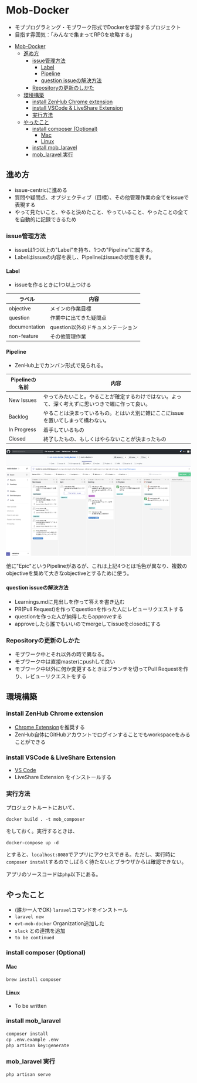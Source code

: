 # Mob-Docker

* モブプログラミング・モブワーク形式でDockerを学習するプロジェクト
* 目指す雰囲気：「みんなで集まってRPGを攻略する」

- [Mob-Docker](#mob-docker)
  - [進め方](#%e9%80%b2%e3%82%81%e6%96%b9)
    - [issue管理方法](#issue%e7%ae%a1%e7%90%86%e6%96%b9%e6%b3%95)
      - [Label](#label)
      - [Pipeline](#pipeline)
      - [question issueの解決方法](#question-issue%e3%81%ae%e8%a7%a3%e6%b1%ba%e6%96%b9%e6%b3%95)
    - [Repositoryの更新のしかた](#repository%e3%81%ae%e6%9b%b4%e6%96%b0%e3%81%ae%e3%81%97%e3%81%8b%e3%81%9f)
  - [環境構築](#%e7%92%b0%e5%a2%83%e6%a7%8b%e7%af%89)
    - [install ZenHub Chrome extension](#install-zenhub-chrome-extension)
    - [install VSCode & LiveShare Extension](#install-vscode--liveshare-extension)
    - [実行方法](#%e5%ae%9f%e8%a1%8c%e6%96%b9%e6%b3%95)
  - [やったこと](#%e3%82%84%e3%81%a3%e3%81%9f%e3%81%93%e3%81%a8)
    - [install composer (Optional)](#install-composer-optional)
      - [Mac](#mac)
      - [Linux](#linux)
    - [install mob_laravel](#install-moblaravel)
    - [mob_laravel 実行](#moblaravel-%e5%ae%9f%e8%a1%8c)

## 進め方

* issue-centricに進める
* 質問や疑問点、オブジェクティブ（目標）、その他管理作業の全てをissueで表現する
* やって見たいこと、やると決めたこと、やっていること、やったことの全てを自動的に記録できるため

### issue管理方法

* issueは1つ以上の"Label"を持ち、1つの"Pipeline"に属する。
* Labelはissueの内容を表し、Pipelineはissueの状態を表す。

#### Label

* issueを作るときに1つ以上つける

| ラベル        | 内容                               |
| ------------- | ---------------------------------- |
| objective     | メインの作業目標                   |
| question      | 作業中に出てきた疑問点             |
| documentation | question以外のドキュメンテーション |
| non-feature   | その他管理作業                     |

#### Pipeline

* ZenHub上でカンバン形式で見られる。

| Pipelineの名前 | 内容                                                                                             |
| -------------- | ------------------------------------------------------------------------------------------------ |
| New Issues     | やってみたいこと。やることが確定するわけではない。よって、深く考えずに思いつきで雑に作って良い。 |
| Backlog        | やることは決まっているもの。とはいえ別に雑にここにissueを置いてしまって構わない。                |
| In Progress    | 着手しているもの                                                                                 |
| Closed         | 終了したもの、もしくはやらないことが決まったもの                                                 |

![ZenHub Pipeline](./zenhub_pipeline.png)

他に"Epic"というPipelineがあるが、これは上記4つとは毛色が異なり、複数のobjectiveを集めて大きなobjectiveとするために使う。

#### question issueの解決方法

* Learnings.mdに見出しを作って答えを書き込む
* PR(Pull Request)を作ってquestionを作った人にレビューリクエストする
* questionを作った人が納得したらapproveする
* approveしたら誰でもいいのでmergeしてissueをclosedにする

### Repositoryの更新のしかた

* モブワーク中とそれ以外の時で異なる。
* モブワーク中は直接masterにpushして良い
* モブワーク中以外に何か変更するときはブランチを切ってPull Requestを作り、レビューリクエストをする

## 環境構築

### install ZenHub Chrome extension

* [Chrome Extension](https://chrome.google.com/webstore/detail/zenhub-for-github/ogcgkffhplmphkaahpmffcafajaocjbd?hl=ja)を推奨する
* ZenHub自体にGitHubアカウントでログインすることでもworkspaceをみることができる

### install VSCode & LiveShare Extension

* [VS Code](https://code.visualstudio.com/)
* LiveShare Extension をインストールする

### 実行方法

プロジェクトルートにおいて、

```
docker build . -t mob_composer
```

をしておく。実行するときは、

```
docker-compose up -d
```

とすると、`localhost:8080`でアプリにアクセスできる。ただし、実行時に`composer install`するのでしばらく待たないとブラウザからは確認できない。

アプリのソースコードは`php`以下にある。

## やったこと

* (誰か一人でOK) `laravel`コマンドをインストール
* `laravel new`
* `evt-mob-docker` Organization追加した
* `slack` との連携を追加
* `to be continued`

### install composer (Optional)

#### Mac

```
brew install composer
```

#### Linux

* To be written

### install mob_laravel

```
composer install
cp .env.example .env
php artisan key:generate
```

### mob_laravel 実行

```
php artisan serve
```

